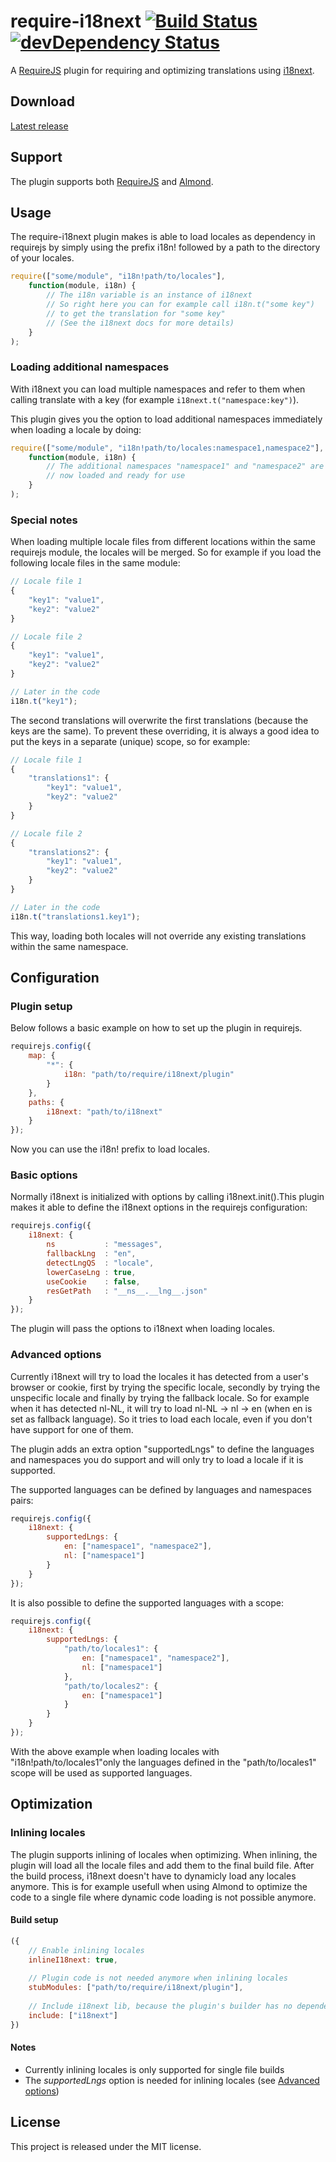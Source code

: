 # require-i18next [![Build Status](https://travis-ci.org/jcbvm/require-i18next.svg?branch=master)](https://travis-ci.org/jcbvm/require-i18next) [![devDependency Status](https://david-dm.org/jcbvm/require-i18next/dev-status.svg)](https://david-dm.org/jcbvm/require-i18next#info=devDependencies)

A [RequireJS](http://requirejs.org) plugin for requiring and optimizing translations using [i18next](http://i18next.com).

## Download

[Latest release](https://github.com/jcbvm/require-i18next/releases/latest)

## Support

The plugin supports both [RequireJS](http://requirejs.org) and [Almond](https://github.com/jrburke/almond).

## Usage

The require-i18next plugin makes is able to load locales as dependency in
requirejs by simply using the prefix i18n! followed by a path to the 
directory of your locales.

```javascript
require(["some/module", "i18n!path/to/locales"],
    function(module, i18n) {
        // The i18n variable is an instance of i18next
        // So right here you can for example call i18n.t("some key")
        // to get the translation for "some key"
        // (See the i18next docs for more details)
    }
);
```

### Loading additional namespaces

With i18next you can load multiple namespaces and refer to them when 
calling translate with a key (for example <code>i18next.t("namespace:key")</code>).

This plugin gives you the option to load additional namespaces 
immediately when loading a locale by doing:

```javascript
require(["some/module", "i18n!path/to/locales:namespace1,namespace2"],
    function(module, i18n) {
        // The additional namespaces "namespace1" and "namespace2" are
        // now loaded and ready for use
    }
);
```

### Special notes

When loading multiple locale files from different locations within the same requirejs module, the locales will be merged. So for example if you load the following locale files in the same module:

```javascript
// Locale file 1
{
    "key1": "value1",
    "key2": "value2"
}

// Locale file 2
{
    "key1": "value1",
    "key2": "value2"
}

// Later in the code
i18n.t("key1");
```

The second translations will overwrite the first translations (because the keys are the same). To prevent these overriding, it is always a good idea to put the keys in a separate (unique) scope, so for example:

```javascript
// Locale file 1
{
    "translations1": {
        "key1": "value1",
        "key2": "value2"
    }
}

// Locale file 2
{
    "translations2": {
        "key1": "value1",
        "key2": "value2"
    }
}

// Later in the code
i18n.t("translations1.key1");
```

This way, loading both locales will not override any existing translations within the same namespace.

## Configuration

### Plugin setup

Below follows a basic example on how to set up the plugin in requirejs.

```javascript
requirejs.config({
    map: {
        "*": {
            i18n: "path/to/require/i18next/plugin"
        }
    },
    paths: {
        i18next: "path/to/i18next"
    }
});
```

Now you can use the i18n! prefix to load locales.

### Basic options

Normally i18next is initialized with options by calling i18next.init().This plugin makes it able to define the i18next options in the requirejs configuration:

```javascript
requirejs.config({
    i18next: {
        ns           : "messages",
        fallbackLng  : "en",
        detectLngQS  : "locale",
        lowerCaseLng : true,
        useCookie    : false,
        resGetPath   : "__ns__.__lng__.json"
    }
});
```

The plugin will pass the options to i18next when loading locales.

### Advanced options

Currently i18next will try to load the locales it has detected from a user's browser or cookie, first by trying the specific locale, secondly by trying the unspecific locale and finally by trying the fallback locale. So for example when it has detected nl-NL, it will try to load nl-NL -> nl -> en (when en is set as fallback language). So it tries to load each locale, even if you don't have support for one of them. 

The plugin adds an extra option "supportedLngs" to define the languages and namespaces you do support and will only try to load a locale if it is supported. 

The supported languages can be defined by languages and namespaces pairs:

```javascript
requirejs.config({
    i18next: {
        supportedLngs: {
            en: ["namespace1", "namespace2"],
            nl: ["namespace1"]
        }
    }
});
```

It is also possible to define the supported languages with a scope:

```javascript
requirejs.config({
    i18next: {
        supportedLngs: {
            "path/to/locales1": {
                en: ["namespace1", "namespace2"],
                nl: ["namespace1"]
            },
            "path/to/locales2": {
                en: ["namespace1"]
            }
        }
    }
});
```

With the above example when loading locales with "i18n!path/to/locales1"only the languages defined in the "path/to/locales1" scope will be used as supported languages.

## Optimization

### Inlining locales

The plugin supports inlining of locales when optimizing. When inlining, the plugin will load all the locale files and add them to the final build file. After the build process, i18next doesn't have to dynamicly load any locales anymore. This is for example usefull when using Almond to optimize the code to a single file where dynamic code loading is not possible anymore.

#### Build setup

```javascript
({
    // Enable inlining locales
    inlineI18next: true, 
    
    // Plugin code is not needed anymore when inlining locales
    stubModules: ["path/to/require/i18next/plugin"],
    
    // Include i18next lib, because the plugin's builder has no dependency on it
    include: ["i18next"]
})
```

#### Notes

- Currently inlining locales is only supported for single file builds<br>
- The <i>supportedLngs</i> option is needed for inlining locales (see [Advanced options](#advanced-options))

## License

This project is released under the MIT license.

